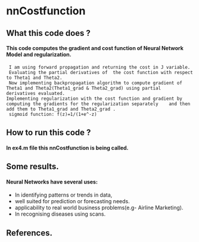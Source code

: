 # nnCostfunction

## What this code does ?
#### This code computes the gradient and cost function of Neural Network Model and regularization.
     I am using forward propagation and returning the cost in J variable.
     Evaluating the partial derivatives of  the cost function with respect to Theta1 and Theta2.
     Now implementing backpropagation algorithm to compute gradient of Theta1 and Theta2(Theta1_grad & Theta2_grad) using partial     derivatives evaluated.
    Implementing regularization with the cost function and gradient by computing the gradients for the regularization separately    and then add them to Theta1_grad and Theta2_grad .
     sigmoid function: f(z)=1/(1+e^-z)

## How to run this code ?
#### In ex4.m file this nnCostfunction is being called. 

## Some results.
#### Neural Networks have several uses: 
- In identifying patterns or trends in data,
- well suited for prediction or forecasting needs.
- applicability to real world business problems(e.g- Airline Marketing).
- In recognising diseases using scans.

## References.


